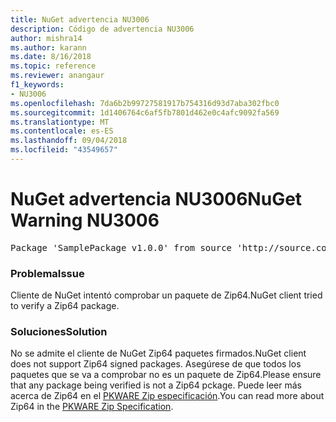```yaml
---
title: NuGet advertencia NU3006
description: Código de advertencia NU3006
author: mishra14
ms.author: karann
ms.date: 8/16/2018
ms.topic: reference
ms.reviewer: anangaur
f1_keywords:
- NU3006
ms.openlocfilehash: 7da6b2b99727581917b754316d93d7aba302fbc0
ms.sourcegitcommit: 1d1406764c6af5fb7801d462e0c4afc9092fa569
ms.translationtype: MT
ms.contentlocale: es-ES
ms.lasthandoff: 09/04/2018
ms.locfileid: "43549657"
---
```

# <a name="nuget-warning-nu3006"></a><span data-ttu-id="e54d1-103">NuGet advertencia NU3006</span><span class="sxs-lookup"><span data-stu-id="e54d1-103">NuGet Warning NU3006</span></span>

<pre>Package 'SamplePackage v1.0.0' from source 'http://source.com/index.json': Signed Zip64 packages are not supported.</pre>

### <a name="issue"></a><span data-ttu-id="e54d1-104">Problema</span><span class="sxs-lookup"><span data-stu-id="e54d1-104">Issue</span></span>

<span data-ttu-id="e54d1-105">Cliente de NuGet intentó comprobar un paquete de Zip64.</span><span class="sxs-lookup"><span data-stu-id="e54d1-105">NuGet client tried to verify a Zip64 package.</span></span>


### <a name="solution"></a><span data-ttu-id="e54d1-106">Soluciones</span><span class="sxs-lookup"><span data-stu-id="e54d1-106">Solution</span></span>

<span data-ttu-id="e54d1-107">No se admite el cliente de NuGet Zip64 paquetes firmados.</span><span class="sxs-lookup"><span data-stu-id="e54d1-107">NuGet client does not support Zip64 signed packages.</span></span> <span data-ttu-id="e54d1-108">Asegúrese de que todos los paquetes que se va a comprobar no es un paquete de Zip64.</span><span class="sxs-lookup"><span data-stu-id="e54d1-108">Please ensure that any package being verified is not a Zip64 pckage.</span></span> <span data-ttu-id="e54d1-109">Puede leer más acerca de Zip64 en el [PKWARE Zip especificación](https://pkware.cachefly.net/webdocs/casestudies/APPNOTE.TXT).</span><span class="sxs-lookup"><span data-stu-id="e54d1-109">You can read more about Zip64 in the [PKWARE Zip Specification](https://pkware.cachefly.net/webdocs/casestudies/APPNOTE.TXT).</span></span>


